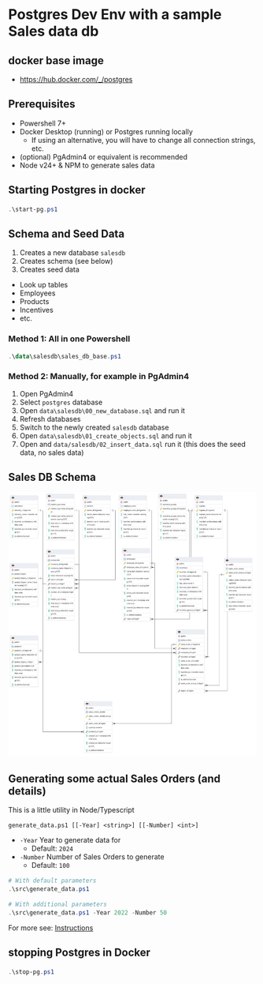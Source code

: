 # Postgres Dev Env with a sample Sales data db

## docker base image

- https://hub.docker.com/_/postgres

## Prerequisites

- Powershell 7+
- Docker Desktop (running) or Postgres running locally
  - If using an alternative, you will have to change all connection strings, etc.
- (optional) PgAdmin4 or equivalent is recommended
- Node v24+ & NPM to generate sales data

## Starting Postgres in docker

```powershell
.\start-pg.ps1
```

## Schema and Seed Data

1. Creates a new database `salesdb`
2. Creates schema (see below)
3. Creates seed data
  * Look up tables
  * Employees
  * Products
  * Incentives
  * etc.

### Method 1: All in one Powershell 

```powershell
.\data\salesdb\sales_db_base.ps1
```

### Method 2: Manually, for example in PgAdmin4

1. Open PgAdmin4
2. Select `postgres` database
3. Open `data\salesdb\00_new_database.sql` and run it
4. Refresh databases
5. Switch to the newly created `salesdb` database
6. Open `data\salesdb\01_create_objects.sql` and run it
7. Open and `data/salesdb/02_insert_data.sql` run it (this does the seed data, no sales data)

## Sales DB Schema

![diagram](data/salesdb/salesdb.pgerd.png)

## Generating some actual Sales Orders (and details)

This is a little utility in Node/Typescript

```text
generate_data.ps1 [[-Year] <string>] [[-Number] <int>]
```

- `-Year` Year to generate data for
  - Default: `2024`
- `-Number` Number of Sales Orders to generate
  - Default: `100`

```powershell
# With default parameters
.\src\generate_data.ps1
```

```powershell
# With additional parameters
.\src\generate_data.ps1 -Year 2022 -Number 50
```

For more see: [Instructions](src/README.md)

## stopping Postgres in Docker

```powershell
.\stop-pg.ps1
```
